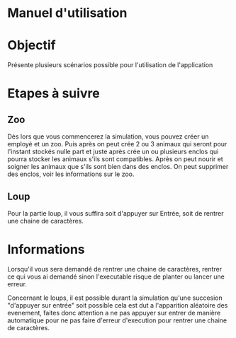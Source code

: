 # Manuel  d'utilisation

# Objectif

Présente plusieurs scénarios possible pour l'utilisation de l'application

# Etapes à suivre

## Zoo
Dès lors que vous commencerez la simulation, vous pouvez créer un employé et un zoo.
Puis après on peut crée 2 ou 3 animaux qui seront pour l'instant stockés nulle part et juste après crée un ou plusieurs enclos qui pourra stocker les animaux s'ils sont compatibles.
Après on peut nourir et soigner les animaux que s'ils sont bien dans des enclos.
On peut supprimer des enclos, voir les informations sur le zoo.

## Loup
Pour la partie loup, il vous suffira soit d'appuyer sur Entrée, soit de rentrer une chaine de caractères.

# Informations

Lorsqu'il vous sera demandé de rentrer une chaine de caractères, rentrer ce qui vous ai demandé sinon l'executable risque de planter ou lancer une erreur.

Concernant le loups, il est possible durant la simulation qu'une succesion "d'appuyer sur entrée" soit possible cela est dut a l'apparition aléatoire des evenement, faites donc attention a ne pas appuyer sur entrer de manière automatique pour ne pas faire d'erreur d'execution pour rentrer une chaine de caractères.
